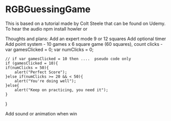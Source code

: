 # RGBGuessingGame
This is based on a tutorial made by Colt Steele that can be found on Udemy.
To hear the audio npm install howler or 
<script type="text/javascript" src="https://cdnjs.cloudflare.com/ajax/libs/howler/2.0.5/howler.core.min.js"></script>
Thoughts and plans: 
Add an expert mode  9 or 12 squares
Add optional timer
Add point system  - 10 games x 6 square game (60 squares), count clicks -
var gamesClicked = 0;
var numClicks = 0;

	// if var gamesClicked = 10 then ....  pseudo code only
	if (gamesClicked = 10){
	if(numClicks = 50){
		alert("Perfect Score");
	}else if(numClicks >= 20 && < 50){
		alert("You're doing well");
	}else{
		alert("Keep on practicing, you need it");
	}					
}

Add sound or animation when win
